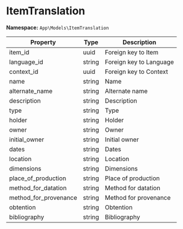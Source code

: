 # ItemTranslation

**Namespace:** `App\Models\ItemTranslation`

| Property              | Type   | Description             |
| --------------------- | ------ | ----------------------- |
| item_id               | uuid   | Foreign key to Item     |
| language_id           | string | Foreign key to Language |
| context_id            | uuid   | Foreign key to Context  |
| name                  | string | Name                    |
| alternate_name        | string | Alternate name          |
| description           | string | Description             |
| type                  | string | Type                    |
| holder                | string | Holder                  |
| owner                 | string | Owner                   |
| initial_owner         | string | Initial owner           |
| dates                 | string | Dates                   |
| location              | string | Location                |
| dimensions            | string | Dimensions              |
| place_of_production   | string | Place of production     |
| method_for_datation   | string | Method for datation     |
| method_for_provenance | string | Method for provenance   |
| obtention             | string | Obtention               |
| bibliography          | string | Bibliography            |

